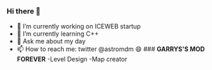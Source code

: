 ### Hi there 👋

- 🔭 I’m currently working on ICEWEB startup
- 🌱 I’m currently learning C++
- 💬 Ask me about my day
- 📫 How to reach me: twitter @astromdm 😄
                                    ### **GARRYS'S MOD FOREVER**
-Level Design
-Map creator
